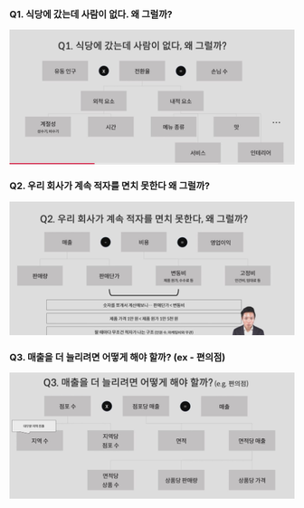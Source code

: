 ### Q1. 식당에 갔는데 사람이 없다. 왜 그럴까?

<img src="Img/3_1_로지컬_씽킹_중요한이유_1.jpg">

### Q2. 우리 회사가 계속 적자를 면치 못한다 왜 그럴까?

<img src="Img/3_1_로지컬_씽킹_중요한이유_2.jpg">

### Q3. 매출을 더 늘리려면 어떻게 해야 할까? (ex - 편의점)

<img src="Img/3_1_로지컬_씽킹_중요한이유_3.jpg">
